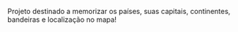 Projeto destinado a memorizar os países, suas capitais, continentes, bandeiras e localização no mapa!
